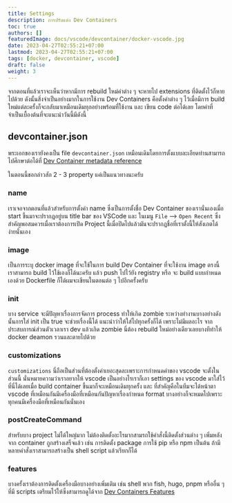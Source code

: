 ```yaml
---
title: Settings
description: การปรับแต่ง Dev Containers
toc: true
authors: []
featuredImage: docs/vscode/devcontainer/docker-vscode.jpg
date: 2023-04-27T02:55:21+07:00
lastmod: 2023-04-27T02:55:21+07:00
tags: [docker, devcontainer, vscode]
draft: false
weight: 3
---
```


จากตอนที่แล้วเราจะเห็นว่าหากมีการ rebuild ใหม่ค่าต่าง ๆ จะหายไป extensions ที่ติดตั้งไว้ก็หายไปด้วย ดังนั้นสิ่งจำเป็นอย่างมากในการใช้งาน Dev Containers คือตั้งค่าต่าง ๆ ไว้เมื่อมีการ build ใหม่แต่ละครั้งก็จะกลับมาเหมือนเดิมทุกอย่างพร้อมที่ใช้งาน และ เขียน code ต่อได้เลย โดยค่าที่จำเป็นเบื้องต้นที่จะแนะนำวันนี้มีดังนี้

## devcontainer.json

พระเอกของเรายังคงเป็น file `devcontainer.json` เหมือนเดิมโดยการตั้งแบบละเอียดท่านสามารถไปศึกษาต่อได้ที่ [Dev Container metadata reference](https://containers.dev/implementors/json_reference/)

ในตอนนี้ขอกล่าวสัก 2 - 3 property แค่เป็นแนวทางนะครับ

### name

เราเจอจากตอนที่แล้วสำหรับการตั้งค่า name ซึ่งเป็นการตั้งชื่อ Dev Container ของเรานั่นเองเมื่อ start ขึ้นมาจะปรากฎอยู่บน title bar ของ VSCode และ ในเมนู `File` -->  `Open Recent` ซึ่งสำคัญพอสมควรเมื่อเราต้องการเปิด Project นี้เมื่อปิดไปแล้วมันจะปรากฎชื่อที่เราตั้งนี้ให้สังเกตได้ง่ายนั่นเอง

### image

เป็นการระบุ docker image ที่จะใช้ในการ build Dev Container ที่จะใช้งาน image ตรงนี้เราสามารถ build ไว้ใช้เองก็ได้นะครับ แล้ว push ไปไว้ยัง registry หรือ จะ build แบบกำหนดเองด้วย Dockerfile ก็ได้ผมจะเขียนในตอนต่อ ๆ ไปอีกครั้งครับ

### init 

บาง service จะมีปัญหาเรื่องการจัดการ process ทำให้เกิด zombie ระหว่างทำงานบางอย่างดังนั้นการใส่ init เป็น true จะช่วยเรื่องนี้ได้ แนะนำว่าให้ใส่ไปทุกครั้งก็ได้ เพราะไม่มีผลอะไร จากประสบการณ์ส่วนตัวเวลาเรา dev แล้วเกิด zombie นี่ต้อง rebuild ใหม่อย่างเดียวเลยบางทีทำให้ docker deamon รวนและตายไปด้วย

### customizations

`customizations` นี่ถือเป็นส่วนที่ต้องตั้งค่าเยอะสุดละเพราะการกำหนดค่าของ vscode จะตั้งในส่วนนี้ นั่นหมายความว่าเราอยากให้ vscode เป็นอย่างไรเราก็เอา settings ของ vscode มาใส่ไว้ที่นี่ได้เลยเมื่อ build container ขึ้นมาก็จะเหมือนเดิมทุกครั้ง และ ที่สำคัญคือในทีมจะได้หน้าตา vscode ที่เหมือนกันมีเครื่องมือที่เหมือนกันปัญหาเรื่องกำหนด format บางอย่างก็จะหมดไปเพราะทุกคนมีเครื่องมือที่เหมือนกันนั่นเอง

### postCreateCommand

สำหรับบาง project ไม่ได้ใหญ่มาก ไม่ต้องติดตั้งอะไรมากสามรถใช้คำสั่งนี้ติดตั้งส่วนต่าง ๆ เพิ่มหลังจาก container ถูกสร้างเสร็จแล้ว เช่น การติดตั้ง package การใช้ pip หรือ npm เป็นต้น ถ้ามีหลายคำสั่งเราสามารถสร้างเป็น shell script แล้วเรียกก็ได้

### features

บางครั้งเราต้องการติดตั้งเครื่องมือบางอย่างเพิ่มเติม เช่น shell พวก fish, hugo, pnpm หรืออื่น ๆ ที่มี scripts เตรียมไว้ให้ซึ่งสามารถดูได้จาก [Dev Containers Features](https://containers.dev/features)